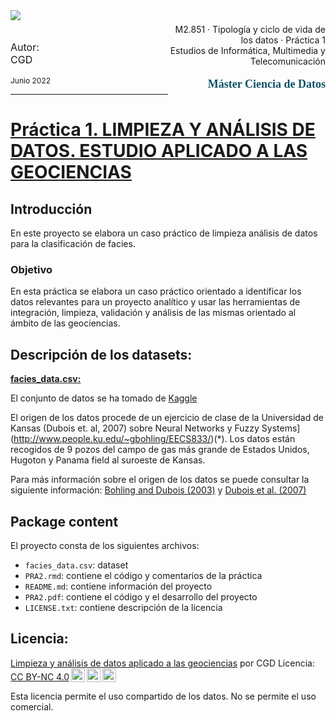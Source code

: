 <div style="width: 100%; clear: both;">
  <div style="float: left; width: 50%;">
    <img src="http://www.uoc.edu/portal/_resources/common/imatges/marca_UOC/UOC_Masterbrand.jpg" align="left">
  </div>
  <div style="float: right; width: 50%;">
    <p style="margin: 0; padding-top: 22px; text-align:right;">M2.851 · Tipología y ciclo de vida de los datos · Práctica 1</p>
    <p style="margin: 0; text-align:right; padding-button: 100px;">Estudios de Informática, Multimedia y Telecomunicación</p>
    <p style='color: #105269; font-size: 18px; text-align:right; font-family: verdana'><b>  Máster Ciencia de Datos</b></p>
  </div>
</div>
<div style="width:100%;">&nbsp;</div>

<p style='font-size:16px;'>
  Autor: <br>
  CGD <br> </p>
<p style='font-size:12px;'>      
  Junio 2022 </p>
<hr>

# <b><u> Práctica 1. LIMPIEZA Y ANÁLISIS DE DATOS. ESTUDIO APLICADO A LAS GEOCIENCIAS </b></u>

## <b> Introducción </b>

En este proyecto se elabora un caso práctico de limpieza análisis de datos para la clasificación de facies. 


### Objetivo

En esta práctica se elabora un caso práctico orientado a identificar los datos relevantes para un proyecto analítico y usar las herramientas de integración, limpieza, validación y análisis de las mismas orientado al ámbito de las geociencias.

## Descripción de los datasets:  

<b><u>facies_data.csv:</b></u>

El conjunto de datos se ha tomado de [Kaggle](https://www.kaggle.com/datasets/imeintanis/well-log-facies-dataset)

El origen de los datos procede de un ejercicio de clase de la Universidad de Kansas (Dubois et. al, 2007) sobre Neural Networks y Fuzzy Systems](http://www.people.ku.edu/~gbohling/EECS833/)(*). Los datos están recogidos de 9 pozos del campo de gas más grande de Estados Unidos, Hugoton y Panama field al suroeste de Kansas. 

Para más información sobre el origen de los datos se puede consultar la siguiente información: [ Bohling and Dubois (2003)](https://www.kgs.ku.edu/PRS/publication/2003/ofr2003-50.pdf) y [Dubois et al. (2007)](https://www.sciencedirect.com/science/article/pii/S0098300406001956?via%3Dihub)

## Package content

El proyecto consta de los siguientes archivos:

- `facies_data.csv`: dataset 
- `PRA2.rmd`: contiene el código y comentarios de la práctica
- `README.md`: contiene información del proyecto
- `PRA2.pdf`: contiene el código y el desarrollo del proyecto
- `LICENSE.txt`: contiene descripción de la licencia 


## Licencia:

<p xmlns:cc="http://creativecommons.org/ns#" xmlns:dct="http://purl.org/dc/terms/"><a property="dct:title" rel="cc:attributionURL" href="https://github.com/CGD2401/Hotels_reviews.git">Limpieza y análisis de datos aplicado a las geociencias</a> por <span property="cc:attributionName">CGD </span> Licencia: <a href="http://creativecommons.org/licenses/by-nc/4.0/?ref=chooser-v1" target="_blank" rel="license noopener noreferrer" style="display:inline-block;">CC BY-NC 4.0<img style="height:22px!important;margin-left:3px;vertical-align:text-bottom;" src="https://mirrors.creativecommons.org/presskit/icons/cc.svg?ref=chooser-v1"><img style="height:22px!important;margin-left:3px;vertical-align:text-bottom;" src="https://mirrors.creativecommons.org/presskit/icons/by.svg?ref=chooser-v1"><img style="height:22px!important;margin-left:3px;vertical-align:text-bottom;" src="https://mirrors.creativecommons.org/presskit/icons/nc.svg?ref=chooser-v1"></a></p>

Esta licencia permite el uso compartido de los datos. No se permite el uso comercial. 

